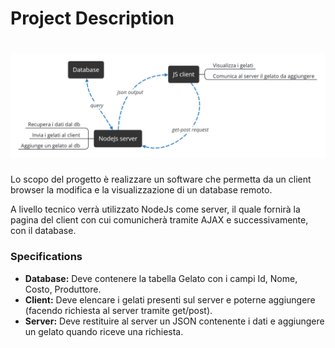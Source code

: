 # Project Description

<h1 align="center">
  <img src="project.png">
</h1>

Lo scopo del progetto è realizzare un software che permetta da un client browser la modifica e la visualizzazione di un database remoto.

A livello tecnico verrà utilizzato NodeJs come server, il quale fornirà la pagina del client con cui comunicherà tramite AJAX e successivamente, con il database.

### Specifications

- **Database:** Deve contenere la tabella Gelato con i campi Id, Nome, Costo, Produttore.
- **Client:** Deve elencare i gelati presenti sul server e poterne aggiungere (facendo richiesta al server tramite get/post).
- **Server:** Deve restituire al server un JSON contenente i dati e aggiungere un gelato quando riceve una richiesta.